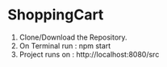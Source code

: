# ShoppingCart

1. Clone/Download the Repository.
2. On Terminal run : npm start
3. Project runs on : http://localhost:8080/src
